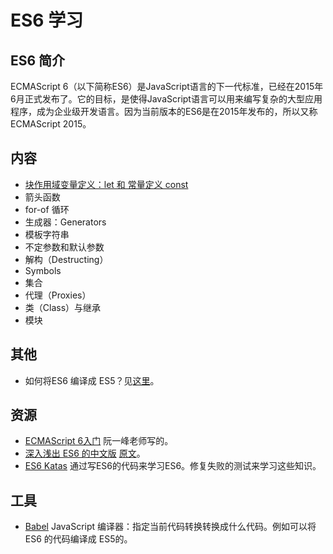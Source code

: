 # ES6 学习
## ES6 简介
ECMAScript 6（以下简称ES6）是JavaScript语言的下一代标准，已经在2015年6月正式发布了。它的目标，是使得JavaScript语言可以用来编写复杂的大型应用程序，成为企业级开发语言。因为当前版本的ES6是在2015年发布的，所以又称ECMAScript 2015。

## 内容
* [块作用域变量定义：let 和 常量定义 const](src/let-and-const)
* 箭头函数
* for-of 循环
* 生成器：Generators
* 模板字符串
* 不定参数和默认参数
* 解构（Destructing）
* Symbols
* 集合
* 代理（Proxies）
* 类（Class）与继承
* 模块

## 其他
* 如何将ES6 编译成 ES5？见[这里](how-to-compile.md)。


## 资源
* [ECMAScript 6入门](http://es6.ruanyifeng.com/) 阮一峰老师写的。
* [深入浅出 ES6 的中文版](http://www.infoq.com/cn/es6-in-depth/) [原文](https://hacks.mozilla.org/category/es6-in-depth/)。
* [ES6 Katas](http://es6katas.org/) 通过写ES6的代码来学习ES6。修复失败的测试来学习这些知识。

## 工具
* [Babel](http://babeljs.io/) JavaScript 编译器：指定当前代码转换转换成什么代码。例如可以将 ES6 的代码编译成 ES5的。
